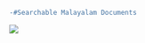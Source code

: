 ```diff
-#Searchable Malayalam Documents
```

![](https://media.giphy.com/media/K5kfQExKk731K/giphy.gif)
